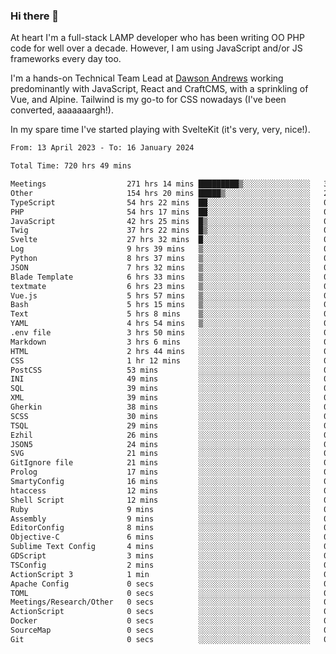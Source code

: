 ### Hi there 👋

<!--
**JamesNock/JamesNock** is a ✨ _special_ ✨ repository because its `README.md` (this file) appears on your GitHub profile.

Here are some ideas to get you started:

- 🔭 I’m currently working on ...
- 🌱 I’m currently learning ...
- 👯 I’m looking to collaborate on ...
- 🤔 I’m looking for help with ...
- 💬 Ask me about ...
- 📫 How to reach me: ...
- 😄 Pronouns: ...
- ⚡ Fun fact: ...
-->
At heart I'm a full-stack LAMP developer who has been writing OO PHP code for well over a decade. However, I am using JavaScript and/or JS frameworks every day too.

I'm a hands-on Technical Team Lead at [Dawson Andrews](https://www.dawsonandrews.com/) working predominantly with JavaScript, React and CraftCMS, with a sprinkling of Vue, and Alpine. Tailwind is my go-to for CSS nowadays (I've been converted, aaaaaaargh!).

In my spare time I've started playing with SvelteKit (it's very, very, nice!).

<!--START_SECTION:waka-->

```txt
From: 13 April 2023 - To: 16 January 2024

Total Time: 720 hrs 49 mins

Meetings                  271 hrs 14 mins █████████▒░░░░░░░░░░░░░░░   37.64 %
Other                     154 hrs 20 mins █████▒░░░░░░░░░░░░░░░░░░░   21.42 %
TypeScript                54 hrs 22 mins  ██░░░░░░░░░░░░░░░░░░░░░░░   07.55 %
PHP                       54 hrs 17 mins  ██░░░░░░░░░░░░░░░░░░░░░░░   07.53 %
JavaScript                42 hrs 25 mins  █▒░░░░░░░░░░░░░░░░░░░░░░░   05.89 %
Twig                      37 hrs 22 mins  █▒░░░░░░░░░░░░░░░░░░░░░░░   05.19 %
Svelte                    27 hrs 32 mins  █░░░░░░░░░░░░░░░░░░░░░░░░   03.82 %
Log                       9 hrs 39 mins   ▒░░░░░░░░░░░░░░░░░░░░░░░░   01.34 %
Python                    8 hrs 37 mins   ▒░░░░░░░░░░░░░░░░░░░░░░░░   01.20 %
JSON                      7 hrs 32 mins   ▒░░░░░░░░░░░░░░░░░░░░░░░░   01.05 %
Blade Template            6 hrs 33 mins   ▒░░░░░░░░░░░░░░░░░░░░░░░░   00.91 %
textmate                  6 hrs 23 mins   ▒░░░░░░░░░░░░░░░░░░░░░░░░   00.89 %
Vue.js                    5 hrs 57 mins   ▒░░░░░░░░░░░░░░░░░░░░░░░░   00.83 %
Bash                      5 hrs 15 mins   ▒░░░░░░░░░░░░░░░░░░░░░░░░   00.73 %
Text                      5 hrs 8 mins    ▒░░░░░░░░░░░░░░░░░░░░░░░░   00.71 %
YAML                      4 hrs 54 mins   ▒░░░░░░░░░░░░░░░░░░░░░░░░   00.68 %
.env file                 3 hrs 50 mins   ░░░░░░░░░░░░░░░░░░░░░░░░░   00.53 %
Markdown                  3 hrs 6 mins    ░░░░░░░░░░░░░░░░░░░░░░░░░   00.43 %
HTML                      2 hrs 44 mins   ░░░░░░░░░░░░░░░░░░░░░░░░░   00.38 %
CSS                       1 hr 12 mins    ░░░░░░░░░░░░░░░░░░░░░░░░░   00.17 %
PostCSS                   53 mins         ░░░░░░░░░░░░░░░░░░░░░░░░░   00.12 %
INI                       49 mins         ░░░░░░░░░░░░░░░░░░░░░░░░░   00.11 %
SQL                       39 mins         ░░░░░░░░░░░░░░░░░░░░░░░░░   00.09 %
XML                       39 mins         ░░░░░░░░░░░░░░░░░░░░░░░░░   00.09 %
Gherkin                   38 mins         ░░░░░░░░░░░░░░░░░░░░░░░░░   00.09 %
SCSS                      30 mins         ░░░░░░░░░░░░░░░░░░░░░░░░░   00.07 %
TSQL                      29 mins         ░░░░░░░░░░░░░░░░░░░░░░░░░   00.07 %
Ezhil                     26 mins         ░░░░░░░░░░░░░░░░░░░░░░░░░   00.06 %
JSON5                     24 mins         ░░░░░░░░░░░░░░░░░░░░░░░░░   00.06 %
SVG                       21 mins         ░░░░░░░░░░░░░░░░░░░░░░░░░   00.05 %
GitIgnore file            21 mins         ░░░░░░░░░░░░░░░░░░░░░░░░░   00.05 %
Prolog                    17 mins         ░░░░░░░░░░░░░░░░░░░░░░░░░   00.04 %
SmartyConfig              16 mins         ░░░░░░░░░░░░░░░░░░░░░░░░░   00.04 %
htaccess                  12 mins         ░░░░░░░░░░░░░░░░░░░░░░░░░   00.03 %
Shell Script              12 mins         ░░░░░░░░░░░░░░░░░░░░░░░░░   00.03 %
Ruby                      9 mins          ░░░░░░░░░░░░░░░░░░░░░░░░░   00.02 %
Assembly                  9 mins          ░░░░░░░░░░░░░░░░░░░░░░░░░   00.02 %
EditorConfig              8 mins          ░░░░░░░░░░░░░░░░░░░░░░░░░   00.02 %
Objective-C               6 mins          ░░░░░░░░░░░░░░░░░░░░░░░░░   00.02 %
Sublime Text Config       4 mins          ░░░░░░░░░░░░░░░░░░░░░░░░░   00.01 %
GDScript                  3 mins          ░░░░░░░░░░░░░░░░░░░░░░░░░   00.01 %
TSConfig                  2 mins          ░░░░░░░░░░░░░░░░░░░░░░░░░   00.01 %
ActionScript 3            1 min           ░░░░░░░░░░░░░░░░░░░░░░░░░   00.00 %
Apache Config             0 secs          ░░░░░░░░░░░░░░░░░░░░░░░░░   00.00 %
TOML                      0 secs          ░░░░░░░░░░░░░░░░░░░░░░░░░   00.00 %
Meetings/Research/Other   0 secs          ░░░░░░░░░░░░░░░░░░░░░░░░░   00.00 %
ActionScript              0 secs          ░░░░░░░░░░░░░░░░░░░░░░░░░   00.00 %
Docker                    0 secs          ░░░░░░░░░░░░░░░░░░░░░░░░░   00.00 %
SourceMap                 0 secs          ░░░░░░░░░░░░░░░░░░░░░░░░░   00.00 %
Git                       0 secs          ░░░░░░░░░░░░░░░░░░░░░░░░░   00.00 %
```

<!--END_SECTION:waka-->
